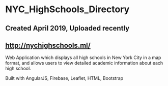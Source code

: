 # NYC_HighSchools_Directory

## Created April 2019, Uploaded recently

## http://nychighschools.ml/

Web Application which displays all high schools in New York City in a map format, and allows users to view detailed academic information
about each high school.

Built with AngularJS, Firebase, Leaflet, HTML, Bootstrap
